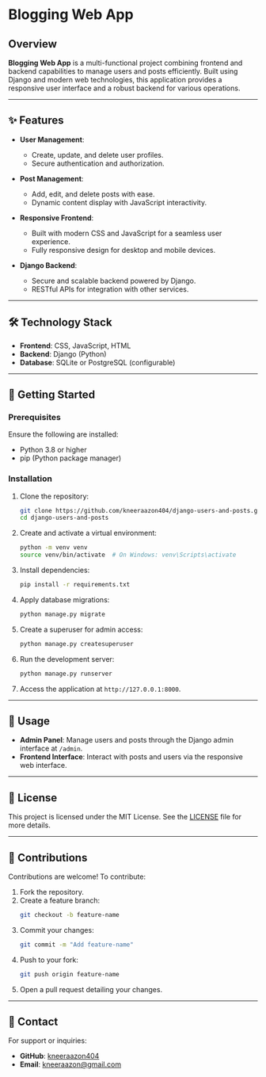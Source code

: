 
# Blogging Web App  

## Overview  

**Blogging Web App** is a multi-functional project combining frontend and backend capabilities to manage users and posts efficiently. Built using Django and modern web technologies, this application provides a responsive user interface and a robust backend for various operations.  

---

## ✨ Features  

- **User Management**:  
  - Create, update, and delete user profiles.  
  - Secure authentication and authorization.  

- **Post Management**:  
  - Add, edit, and delete posts with ease.  
  - Dynamic content display with JavaScript interactivity.  

- **Responsive Frontend**:  
  - Built with modern CSS and JavaScript for a seamless user experience.  
  - Fully responsive design for desktop and mobile devices.  

- **Django Backend**:  
  - Secure and scalable backend powered by Django.  
  - RESTful APIs for integration with other services.  

---

## 🛠️ Technology Stack  

- **Frontend**: CSS, JavaScript, HTML  
- **Backend**: Django (Python)  
- **Database**: SQLite or PostgreSQL (configurable)  

---

## 🚀 Getting Started  

### Prerequisites  

Ensure the following are installed:  
- Python 3.8 or higher  
- pip (Python package manager)  

### Installation  

1. Clone the repository:  
   ```bash  
   git clone https://github.com/kneeraazon404/django-users-and-posts.git  
   cd django-users-and-posts  
   ```  

2. Create and activate a virtual environment:  
   ```bash  
   python -m venv venv  
   source venv/bin/activate  # On Windows: venv\Scripts\activate  
   ```  

3. Install dependencies:  
   ```bash  
   pip install -r requirements.txt  
   ```  

4. Apply database migrations:  
   ```bash  
   python manage.py migrate  
   ```  

5. Create a superuser for admin access:  
   ```bash  
   python manage.py createsuperuser  
   ```  

6. Run the development server:  
   ```bash  
   python manage.py runserver  
   ```  

7. Access the application at `http://127.0.0.1:8000`.  

---

## 🔧 Usage  

- **Admin Panel**: Manage users and posts through the Django admin interface at `/admin`.  
- **Frontend Interface**: Interact with posts and users via the responsive web interface.  

---

## 📜 License  

This project is licensed under the MIT License. See the [LICENSE](LICENSE) file for more details.  

---

## 🤝 Contributions  

Contributions are welcome! To contribute:  

1. Fork the repository.  
2. Create a feature branch:  
   ```bash  
   git checkout -b feature-name  
   ```  
3. Commit your changes:  
   ```bash  
   git commit -m "Add feature-name"  
   ```  
4. Push to your fork:  
   ```bash  
   git push origin feature-name  
   ```  
5. Open a pull request detailing your changes.  

---

## 📧 Contact  

For support or inquiries:  
- **GitHub**: [kneeraazon404](https://github.com/kneeraazon404)  
- **Email**: kneeraazon@gmail.com  
```
